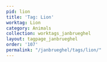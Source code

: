 ```yaml
---
pid: lion
title: 'Tag: Lion'
worktag: Lion
category: Animals
collection: worktags_janbrueghel
layout: tagpage_janbrueghel
order: '107'
permalink: "/janbrueghel/tags/lion/"
---
```

